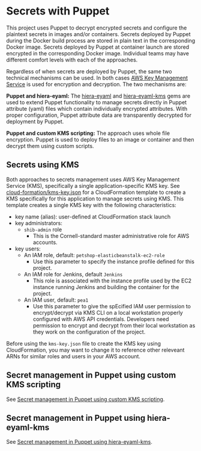 # Secrets with Puppet

This project uses Puppet to decrypt encrypted secrets and configure the plaintext secrets in images and/or containers. Secrets deployed by Puppet during the Docker build process are stored in plain text in the corresponding Docker image. Secrets deployed by Puppet at container launch are stored encrypted in the corresponding Docker image. Individual teams may have different comfort levels with each of the approaches.

Regardless of when secrets are deployed by Puppet, the same two technical mechanisms can be used. In both cases [AWS Key Management Service](https://aws.amazon.com/documentation/kms/) is used for encryption and decryption. The two mechanisms are:

**Puppet and hiera-eyaml:** The [hiera-eyaml](https://github.com/voxpupuli/hiera-eyaml) and [hiera-eyaml-kms](https://github.com/adenot/hiera-eyaml-kms) gems are used to extend Puppet functionality to manage secrets directly in Puppet attribute (yaml) files which contain individually encrypted attributes. With proper configuration, Puppet attribute data are transparently decrypted for deployment by Puppet.

**Puppet and custom KMS scripting:** The approach uses whole file encryption. Puppet is used to deploy files to an image or container and then decrypt them using custom scripts.

## Secrets using KMS

Both approaches to secrets management uses AWS Key Management Service (KMS), specifically a single application-specific KMS key. See [cloud-formation/kms-key.json](cloud-formation/kms-key.json) for a CloudFormation template to create a KMS specifically for this application to manage secrets using KMS. This template creates a single KMS key with the following characteristics:
  - key name (alias): user-defined at CloudFormation stack launch
  - key administrators:
    - `shib-admin` role
      - This is the Cornell-standard master administrative role for AWS accounts.
  - key users:
    - An IAM role, default: `petshop-elasticbeanstalk-ec2-role`
      - Use this parameter to specify the instance profile defined for this project.
    - An IAM role for Jenkins, default `Jenkins`
      - This role is associated with the instance profile used by the EC2 instance running Jenkins and building the container for the project.
    - An IAM user, default: `pea1`
      - Use this parameter to give the spEcified IAM user permission to encrypt/decrypt via KMS CLI on a local workstation properly configured with AWS API credentials. Developers need permission to encrypt and decrypt from their local workstation as they work on the configuration of the project.

Before using the `kms-key.json` file to create the KMS key using CloudFormation, you may want to change it to reference other releveant ARNs for similar roles and users in your AWS account.

## Secret management in Puppet using custom KMS scripting

See [Secret management in Puppet using custom KMS scripting](PUPPET_KMS_SCRIPT.md).

## Secret management in Puppet using hiera-eyaml-kms

See [Secret management in Puppet using hiera-eyaml-kms](PUPPET_EYAML.md).